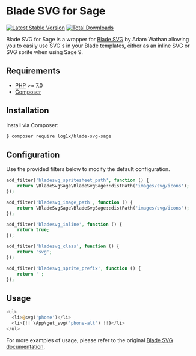 # Blade SVG for Sage

[![Latest Stable Version](https://poser.pugx.org/log1x/blade-svg-sage/v/stable)](https://packagist.org/packages/log1x/blade-svg-sage) [![Total Downloads](https://poser.pugx.org/log1x/blade-svg-sage/downloads)](https://packagist.org/packages/log1x/blade-svg-sage)

Blade SVG for Sage is a wrapper for [Blade SVG](https://github.com/adamwathan/blade-svg) by Adam Wathan allowing you to easily use SVG's in your Blade templates, either as an inline SVG or SVG sprite when using Sage 9.

## Requirements

* [PHP](https://secure.php.net/manual/en/install.php) >= 7.0
* [Composer](https://getcomposer.org/download/)

## Installation

Install via Composer:

```bash
$ composer require log1x/blade-svg-sage
```

## Configuration

Use the provided filters below to modify the default configuration.

```php
add_filter('bladesvg_spritesheet_path', function () {
    return \BladeSvgSage\BladeSvgSage::distPath('images/svg/icons');
});
```

```php
add_filter('bladesvg_image_path', function () {
    return \BladeSvgSage\BladeSvgSage::distPath('images/svg/icons');
});
```

```php
add_filter('bladesvg_inline', function () {
    return true;
});
```

```php
add_filter('bladesvg_class', function () {
    return 'svg';
});
```

```php
add_filter('bladesvg_sprite_prefix', function () {
    return '';
});
```

## Usage
```php
<ul>
  <li>@svg('phone')</li>
  <li>{!! \App\get_svg('phone-alt') !!}</li>
</ul>
```

For more examples of usage, please refer to the original [Blade SVG documentation](https://github.com/adamwathan/blade-svg/blob/master/readme.md).
